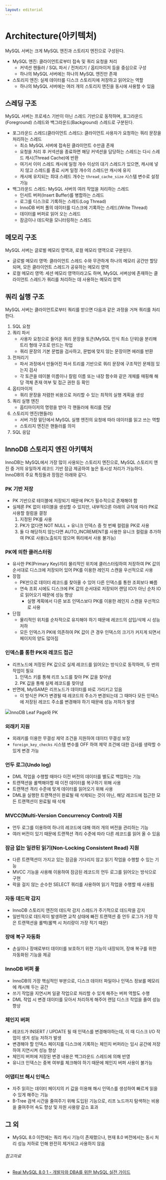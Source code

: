 ```yaml
---
layout: editorial
---
```


# Architecture(아키텍처)

MySQL 서버는 크게 MySQL 엔진과 스토리지 엔진으로 구성된다.

- MySQL 엔진: 클라이언트로부터 접속 및 쿼리 요청을 처리
    - 커넥션 헨들러 / SQL 파서 / 전처리기 / 옵티마이저 등을 중심으로 구성
    - 하나의 MySQL 서버에는 하나의 MySQL 엔진만 존재
- 스토리지 엔진: 실제 데이터를 디스크 스토리지에 저장하고 읽어오는 역할
    - 하나의 MySQL 서버에는 여러 개의 스토리지 엔진을 동시에 사용할 수 있음

## 스레딩 구조

MySQL 서버는 프로세스 기반이 아닌 스레드 기반으로 동작하며, 포그라운드(Foreground) 스레드와 백그라운드(Background) 스레드로 구분된다.

- 포그라운드 스레드(클라이언트 스레드): 클라이언트 사용자가 요청하는 쿼리 문장을 처리하는 스레드
    - 최소 MySQL 서버에 접속된 클라이언트 수만큼 존재
    - 요청을 처리 후 커넥션을 종료하면 해당 커넥션을 담당하는 스레드는 다시 스레드 캐시(Thread Cache)에 반환
    - 여기서 이미 스레드 캐시에 일정 개수 이상의 대기 스레드가 있으면, 캐시에 넣지 않고 스레드를 종료 시켜 일정 개수의 스레드만 캐시에 유지
    - 캐시에 유지되는 최대 스레드 개수는 `thread_cache_size` 시스템 변수로 설정 가능
- 백그라운드 스레드: MySQL 서버의 여러 작업을 처리하는 스레드
    - 인서트 버퍼(Insert Buffer)를 병합하는 스레드
    - 로그를 디스크로 기록하는 스레드(Log Thread)
    - InnoDB 버퍼 풀의 데이터를 디스크에 기록하는 스레드(Write Thread)
    - 데이터를 버퍼로 읽어 오는 스레드
    - 잠금이나 데드락을 모니터링하는 스레드

## 메모리 구조

MySQL 서버는 글로벌 메모리 영역과, 로컬 메모리 영역으로 구분된다.

- 글로벌 메모리 영역: 클라이언트 스레드 수와 무관하게 하나의 메모리 공간만 할당되며, 모든 클라이언트 스레드가 공유하는 메모리 영역
- 로컬 메모리 영역: 세션 메모리 영역이라고도 하며, MySQL 서버상에 존재하는 클라이언트 스레드가 쿼리를 처리하는 데 사용하는 메모리 영역

## 쿼리 실행 구조

MySQL 서버는 클라이언트로부터 쿼리를 받으면 다음과 같은 과정을 거쳐 쿼리를 처리한다.

1. SQL 요청
2. 쿼리 파서
    - 사용자 요청으로 들어온 쿼리 문장을 토큰(MySQL 인식 최소 단위)을 분리해 트리 형태 구조로 만드는 작업
    - 쿼리 문장의 기본 문법을 검사하고, 문법에 맞지 않는 문장이면 에러를 반환
3. 전처리기
    - 파서 과정에서 만들어진 파서 트리를 기반으로 쿼리 문장에 구조적인 문제점 있는지 검사
    - 각 토큰을 테이블 이름이나 칼럼 이름 또는 내장 함수와 같은 개체를 매핑해 해당 객체 존재 여부 및 접근 권한 등 확인
4. 옵티마이저
    - 쿼리 문장을 저렴한 비용으로 처리할 수 있는 최적의 실행 계획을 생성
5. 쿼리 실행 엔진
    - 옵티마이저의 명령을 받아 각 핸들러에 쿼리를 전달
6. 스토리지 엔진(핸들러)
    - 서버 가장 밑단에서 MySQL 실행 엔진의 요청에 따라 데이터를 읽고 쓰는 역할
    - 스토리지 엔진은 핸들러를 의미
7. SQL 응답

## InnoDB 스토리지 엔진 아키텍처

InnoDB는 MySQL에서 가장 많이 사용되는 스토리지 엔진으로, MySQL 스토리지 엔진 중 거의 유일하게 레코드 기반 잠금 제공하여 높은 동시성 처리가 가능하다.  
InnoDB의 주요 특징들과 장점은 아래와 같다.

### PK 기반 저장

- PK 기반으로 테이블에 저장되기 때문에 PK가 필수적으로 존재해야 함
- 실제론 PK 없이 테이블을 생성할 수 있지만, 내부적으론 아래의 규칙에 따라 PK로 사용할 컬럼을 결정
    1. 지정된 PK를 사용
    2. PK가 없다면 NOT NULL + 유니크 인덱스 중 첫 번째 컬럼을 PK로 사용
    3. 둘 다 해당하지 않는다면 AUTO_INCREMENT를 사용한 유니크 컬럼을 추가하여 PK로 사용(노출되지 않으며 쿼리에서 사용 불가능)

### PK에 의한 클러스터링

- 유사한 PK(Primary Key)끼리 물리적인 위치에 클러스터링하여 저장하여 PK 값의 순서대로 디스크에 저장되어 있어 PK를 이용한 레인지 스캔을 우선적으로 사용
- 장점
    - PK만으로 데이터 레코드를 찾아올 수 있어 다른 인덱스를 통한 조회보다 빠름
    - 연속 조회 시에도 디스크에 PK 값의 순서대로 저장되어 랜덤 IO가 아닌 순차 IO로 읽어오기 때문에 성능 향상
        - 실행 계획에서 다른 보조 인덱스보다 PK를 이용한 레인지 스캔을 우선적으로 사용
- 단점
    - 물리적인 위치를 순차적으로 유지해야 하기 때문에 레코드의 삽입/삭제 시 성능 저하
    - 모든 인덱스가 PK에 의존하여 PK 값이 큰 경우 인덱스의 크기가 커지게 되면서 페이지의 양도 많아짐

### 인덱스를 통한 PK와 레코드 접근

- 리프노드에 저장된 PK 값으로 실제 레코드를 읽어오는 방식으로 동작하여, 두 번의 작업이 필요
    1. 인덱스 키를 통해 리프 노드를 찾아 PK 값을 찾아냄
    2. PK 값을 통해 실제 레코드를 찾아냄
- 반면에, MyISAM은 리프노드가 데이터를 바로 가리키고 있음
    - 이 방식은 PK가 변경될 때 레코드의 주소가 변경되는데 그 때마다 모든 인덱스에 저장된 레코드 주소를 변경해야 하기 때문에 성능 저하가 발생

![InnoDB Leaf Page와 PK](image/innodb-btree.png)

### 외래키 지원

- 외래키를 이용한 무결성 제약 조건을 지원하여 데이터 무결성 보장
- `foreign_key_checks` 시스템 변수를 OFF 하여 제약 조건에 대한 검사를 생략할 수 있게 변경 가능

### 언두 로그(Undo log)

- DML 작업을 수행할 때마다 이전 버전의 데이터를 별도로 백업하는 기능
- 트랜잭션을 롤백해야할 때 이전 데이터를 복구하기 위해 사용
- 트랜잭션 격리 수준에 맞게 데이터를 읽어오기 위해 사용
- DML을 실행한 트랜잭션이 완료될 때 삭제되는 것이 아닌, 해당 레코드에 접근한 모든 트랜잭션이 완료될 때 삭제

### MVCC(Multi-Version Concurrency Control) 지원

- 언두 로그를 이용하여 하나의 레코드에 대해 여러 개의 버전을 관리하는 기능
- 여러 버전이 있기 때문에 트랜잭션 격리 수준에 따라 다른 레코드를 읽어 올 수 있음

### 잠금 없는 일관된 읽기(Non-Locking Consistent Read) 지원

- 다른 트랜잭션이 가지고 있는 잠금을 기다리지 않고 읽기 작업을 수행할 수 있는 기능
- MVCC 기능을 사용해 이용하여 잠금된 레코드의 언두 로그를 읽어오는 방식으로 구현
- 락을 걸지 않는 순수한 SELECT 쿼리를 사용하여 읽기 작업을 수행할 때 사용됨

### 자동 데드락 감지

- InnoDB 스토리지 엔진의 데드락 감지 스레드가 주기적으로 데드락을 감지
- 일반적으로 데드락이 발생하면 교착 상태에 빠진 트랜잭션 중 언두 로그가 가장 작은 트랜잭션을 롤백(롤백 시 처리량이 가장 적기 때문)

### 장애 복구 자동화

- 손실이나 장애로부터 데이터를 보호하기 위한 기능이 내장되어, 장애 복구를 위한 자동화된 기능을 제공

### InnoDB 버퍼 풀

- InnoDB의 가장 핵심적인 부분으로, 디스크 데이터 파일이나 인덱스 정보를 메모리에 캐시해 두는 공간
- 쓰기 작업을 지연시켜 일괄 작업으로 처리할 수 있게 해주는 버퍼 역할도 수행
- DML 작업 시 변경 데이터를 모아서 처리하게 해주어 랜덤 디스크 작업을 줄여 성능 향상

### 체인지 버퍼

- 레코드가 INSERT / UPDATE 될 때 인덱스를 변경해야하는데, 이 때 디스크 I/O 작업이 생겨 성능 저하가 발생
- 변경해야 할 인덱스 페이지를 디스크에 기록하는 체인지 버퍼라는 임시 공간에 저장하여 지연시켜 성능 향상
- 체인지 버퍼에 저장된 변경 내용은 백그라운드 스레드에 의해 반영
- 유니크 인덱스는 중복 여부를 체크해야 하기 때문에 체인지 버퍼 사용이 불가능

### 어댑티브 해시 인덱스

- 자주 읽히는 데이터 페이지의 키 값을 이용해 해시 인덱스를 생성하여 빠르게 읽을 수 있게 해주는 기능
- B-Tree 검색 시간을 줄여주기 위해 도입된 기능으로, 리프 노드까지 탐색하는 비용을 줄여주어 속도 향상 및 자원 사용량 감소 효과

## 그 외

- MySQL 8.0 이전에는 쿼리 캐시 기능이 존재했으나, 현재 8.0 버전에서는 동시 처리 성능 저하로 인해 완전히 제거되고 사용하지 않음

###### 참고자료

- [Real MySQL 8.0 1 - 개발자와 DBA를 위한 MySQL 실전 가이드](https://www.nl.go.kr/seoji/contents/S80100000000.do?schM=intgr_detail_view_isbn&page=1&pageUnit=10&schType=simple&schStr=Real+MySQL&isbn=9791158392703&cipId=228440237%2C)
